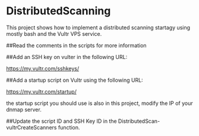 # DistributedScanning
This project shows how to implement a distributed scanning startagy using mostly bash and the Vultr VPS service. 

##Read the comments in the scripts for more information 

##Add an SSH key on vulter in the following URL:

https://my.vultr.com/sshkeys/

##Add a startup script on Vultr using the following URL:

https://my.vultr.com/startup/

the startup script you should use is also in this project, modify the IP of your dnmap server.

##Update the script ID and SSH Key ID in the DistributedScan-vultrCreateScanners function.




